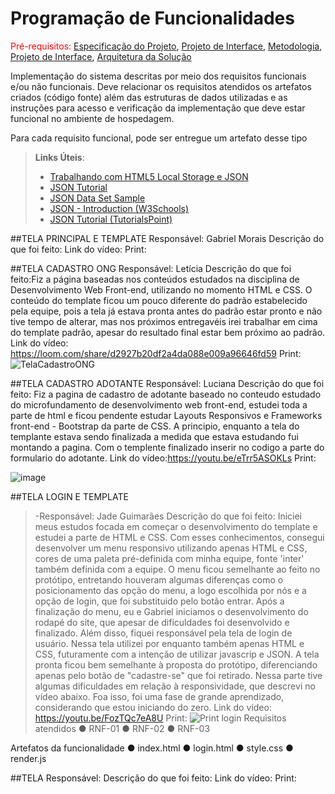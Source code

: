 # Programação de Funcionalidades

<span style="color:red">Pré-requisitos: <a href="2-Especificação do Projeto.md"> Especificação do Projeto</a></span>, <a href="3-Projeto de Interface.md"> Projeto de Interface</a>, <a href="4-Metodologia.md"> Metodologia</a>, <a href="3-Projeto de Interface.md"> Projeto de Interface</a>, <a href="5-Arquitetura da Solução.md"> Arquitetura da Solução</a>

Implementação do sistema descritas por meio dos requisitos funcionais e/ou não funcionais. Deve relacionar os requisitos atendidos os artefatos criados (código fonte) além das estruturas de dados utilizadas e as instruções para acesso e verificação da implementação que deve estar funcional no ambiente de hospedagem.

Para cada requisito funcional, pode ser entregue um artefato desse tipo

> **Links Úteis**:
>
> - [Trabalhando com HTML5 Local Storage e JSON](https://www.devmedia.com.br/trabalhando-com-html5-local-storage-e-json/29045)
> - [JSON Tutorial](https://www.w3resource.com/JSON)
> - [JSON Data Set Sample](https://opensource.adobe.com/Spry/samples/data_region/JSONDataSetSample.html)
> - [JSON - Introduction (W3Schools)](https://www.w3schools.com/js/js_json_intro.asp)
> - [JSON Tutorial (TutorialsPoint)](https://www.tutorialspoint.com/json/index.htm)

##TELA PRINCIPAL E TEMPLATE
Responsável: Gabriel Morais
Descrição do que foi feito:
Link do vídeo:
Print:


##TELA CADASTRO ONG
Responsável: Letícia
Descrição do que foi feito:Fiz a página baseadas nos conteúdos estudados na disciplina de Desenvolvimento Web Front-end, utilizando no momento HTML e CSS. O conteúdo do template ficou um pouco diferente do padrão estabelecido pela equipe, pois a tela já estava pronta antes do padrão estar pronto e não tive tempo de alterar, mas nos próximos entregavéis irei trabalhar em cima do template padrão, apesar do resultado final estar bem próximo ao padrão.
Link do vídeo: https://loom.com/share/d2927b20df2a4da088e009a96646fd59
Print: ![TelaCadastroONG](https://user-images.githubusercontent.com/80654018/168452185-773f3e28-d303-499d-994c-6cff90dd501c.jpg)


##TELA CADASTRO ADOTANTE
Responsável: Luciana
Descrição do que foi feito: Fiz a pagina de cadastro de adotante baseado no conteudo estudado do microfundamento de desenvolvimento web front-end, estudei toda a parte de html e ficou pendente estudar Layouts Responsivos e Frameworks front-end - Bootstrap da parte de CSS. A principio, enquanto a tela do templante estava sendo finalizada a medida que estava estudando fui montando a pagina. Com o templente finalizado inserir no codigo a parte do formulario do adotante. 
Link do vídeo:https://youtu.be/eTrr5ASOKLs
Print: 

![image](https://user-images.githubusercontent.com/99698285/168471646-d413e8e1-d6a0-47d8-8bdd-6b913b40f653.png)



##TELA LOGIN E TEMPLATE
> -Responsável: Jade Guimarães
Descrição do que foi feito: Iniciei meus estudos focada em começar o desenvolvimento do template e estudei a parte de HTML e CSS. Com esses conhecimentos, consegui desenvolver um menu responsivo utilizando apenas HTML e CSS, cores de uma paleta pré-definida com minha equipe, fonte 'inter' também definida com a equipe. O menu ficou semelhante ao feito no protótipo, entretando houveram algumas diferenças como o posicionamento das opção do menu, a logo escolhida por nós e a opção de login, que foi substituido pelo botão entrar. Após a finalização do menu, eu e Gabriel iniciamos o desenvolvimento do rodapé do site, que apesar de dificuldades foi desenvolvido e finalizado. Além disso, fiquei responsável pela tela de login de usuário. Nessa tela utilizei por enquanto também apenas HTML e CSS, futuramente com a intenção de utilizar javascrip e JSON. A tela pronta ficou bem semelhante à proposta do protótipo, diferenciando apenas pelo botão de "cadastre-se" que foi retirado. Nessa parte tive algumas dificuldades em relação à responsividade, que descrevi no vídeo abaixo. Foa isso, foi uma fase de grande aprendizado, considerando que estou iniciando do zero.
Link do vídeo: https://youtu.be/FozTQc7eA8U
Print: ![Print login](https://user-images.githubusercontent.com/95424711/168445818-44d65f2d-fcd9-4285-b815-eaf841fa0cee.png)
Requisitos atendidos
●	RNF-01 
●	RNF-02 
● RNF-03

Artefatos da funcionalidade
●	index.html
●	login.html
●	style.css
●	render.js





##TELA 
Responsável:
Descrição do que foi feito:
Link do vídeo:
Print:
